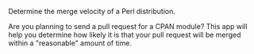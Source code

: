 Determine the merge velocity of a Perl distribution.

Are you planning to send a pull request for a CPAN module?  This app will help
you determine how likely it is that your pull request will be merged within a
"reasonable" amount of time.
